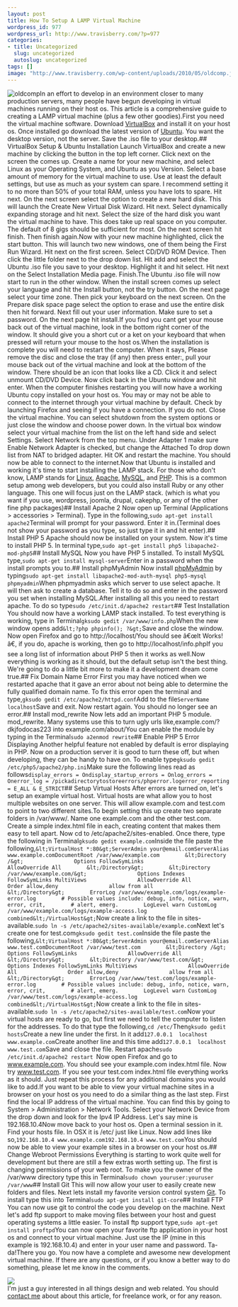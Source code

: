 ```yaml
--- 
layout: post
title: How To Setup A LAMP Virtual Machine
wordpress_id: 977
wordpress_url: http://www.travisberry.com/?p=977
categories: 
- title: Uncategorized
  slug: uncategorized
  autoslug: uncategorized
tags: []
image: "http://www.travisberry.com/wp-content/uploads/2010/05/oldcomp.jpg"
---
```

![](http://www.travisberry.com/wp-content/uploads/2010/05/oldcomp.jpg "oldcomp")In an effort to develop in an environment closer to many production servers, many people have begun developing in virtual machines running on their host os. This article is a comprehensive guide to creating a LAMP virtual machine (plus a few other goodies).<!--more-->First you need the virtual machine software. Download [VirtualBox](http://www.virtualbox.org/wiki/Downloads) and install it on your host os. Once installed go download the latest version of [Ubuntu](http://www.ubuntu.com/GetUbuntu/download). You want the desktop version, not the server. Save the .iso file to your desktop.## VirtualBox Setup & Ubuntu Installation
Launch VirtualBox and create a new machine by clicking the button in the top left corner. Click next on the screen the comes up. Create a name for your new machine, and select Linux as your Operating System, and Ubuntu as you Version. Select a base amount of memory for the virtual machine to use. Use at least the default settings, but use as much as your system can spare. I recommend setting it to no more than 50% of your total RAM, unless you have lots to spare. Hit next. On the next screen select the option to create a new hard disk. This will launch the Create New Virtual Disk Wizard. Hit next. Select dynamically expanding storage and hit next. Select the size of the hard disk you want the virtual machine to have. This does take up real space on you computer. The default of 8 gigs should be sufficient for most. On the next screen hit finish. Then finish again.Now with your new machine highlighted, click the start button. This will launch two new windows, one of them being the First Run Wizard. Hit next on the first screen. Select CD/DVD ROM Device. Then click the little folder next to the drop down list. Hit add and select the Ubuntu .iso file you save to your desktop. Highlight it and hit select. Hit next on the Select Installation Media page. Finish.The Ubuntu .iso file will now start to run in the other window. When the install screen comes up select your language and hit the Install button, not the try button. On the next page select your time zone. Then pick your keyboard on the next screen. On the Prepare disk space page select the option to erase and use the entire disk then hit forward. Next fill out your user information. Make sure to set a password. On the next page hit install.If you find you cant get your mouse back out of the virtual machine, look in the bottom right corner of the window. It should give you a short cut or a ket on your keyboard that when pressed will return your mouse to the host os.When the installation is complete you will need to restart the computer. When it says, Please remove the disc and close the tray (if any) then press enter:, pull your mouse back out of the virtual machine and look at the bottom of the window. There should be an icon that looks like a CD. Click it and select unmount CD/DVD Device. Now click back in the Ubuntu window and hit enter. When the computer finishes restarting you will now have a working Ubuntu copy installed on your host os. You may or may not be able to connect to the internet through your virtual machine by default. Check by launching Firefox and seeing if you have a connection. If you do not. Close the virtual machine. You can select shutdown from the system options or just close the window and choose power down. In the virtual box window select your virtual machine from the list on the left hand side and select Settings. Select Network from the top menu. Under Adapter 1 make sure Enable Network Adapter is checked, but change the Attached To drop down list from NAT to bridged adapter. Hit OK and restart the machine. You should now be able to connect to the internet.Now that Ubuntu is installed and working it's time to start installing the LAMP stack. For those who don't know, LAMP stands for [Linux](http://www.linux.org/), [Apache](http://www.apache.org/), [MySQL](http://www.mysql.com/), and [PHP](http://php.net/index.php). This is a common setup among web developers, but you could also install Ruby or any other language. This one will focus just on the LAMP stack. (which is what you want if you use, wordpress, joomla, drupal, cakephp, or any of the other fine php packages)## Install Apache 2
Now open up Terminal (Applications > accessories > Terminal). Type in the following,``sudo apt-get install apache2``Terminal will prompt for your password. Enter it in.(Terminal does not show your password as you type, so just type it in and hit enter).## Install PHP 5
Apache should now be installed on your system. Now it's time to install PHP 5. In terminal type,``sudo apt-get install php5 libapache2-mod-php5``## Install MySQL
Now you have PHP 5 installed. To install MySQL type,``sudo apt-get install mysql-server``Enter in a password when the install prompts you to.## Install phpMyAdmin
Now install [phpMyAdmin](http://www.phpmyadmin.net/home_page/index.php) by typing``sudo apt-get install libapache2-mod-auth-mysql php5-mysql phpmyadmin``When phpmyadmin asks which server to use select apache. It will then ask to create a database. Tell it to do so and enter in the password you set when installing MySQL.After installing all this you need to restart apache. To do so type``sudo /etc/init.d/apache2 restart``## Test Installation
You should now have a working LAMP stack installed. To test everything is working, type in Terminal``gksudo gedit /var/www/info.php``When the new window opens add``&lt;?php phpinfo(); ?&gt;``Save and close the window. Now open Firefox and go to http://localhost/You should see â€œIt Works!â€, if you do, apache is working, then go to http://localhost/info.phpIf you see a long list of information about PHP 5 then it works as well.Now everything is working as it should, but the default setup isn't the best thing. We're going to do a little bit more to make it a development dream come true.## Fix Domain Name Error
First you may have noticed when we restarted apache that it gave an error about not being able to determine the fully qualified domain name. To fix this error open the terminal and type,``gksudo gedit /etc/apache2/httpd.conf``Add to the file``ServerName localhost``Save and exit. Now restart again. You should no longer see an error.## Install mod_rewrite
Now lets add an important PHP 5 module. mod_rewrite. Many systems use this to turn ugly urls like,example.com/?dkjfodocas223 into example.com/about/You can enable the module by typing in the Terminal``sudo a2enmod rewrite``## Enable PHP 5 Error Displaying
Another helpful feature not enabled by default is error displaying in PHP. Now on a production server it is good to turn these off, but when developing, they can be handy to have on. To enable type``gksudo gedit /etc/php5/apache2/php.ini``Make sure the following lines read as follows``display_errors = Ondisplay_startup_errors = Onlog_errors = Onerror_log = /pickadirectorytostoreerrors/phperror.logerror_reporting = E_ALL & E_STRICT``## Setup Virtual Hosts
After errors are turned on, let's setup an example virtual host. Virtual hosts are what allow you to host multiple websites on one server. This will allow example.com and test.com to point to two different sites.To begin setting this up create two separate folders in /var/www/. Name one example.com and the other test.com. Create a simple index.html file in each, creating content that makes them easy to tell apart. Now cd to /etc/apache2/sites-enabled. Once there, type the following in Terminal``gksudo gedit example.com``Inside the file paste the following,``&lt;VirtualHost *:80&gt;ServerAdmin your@email.comServerAlias www.example.comDocumentRoot /var/www/example.com        &lt;Directory /&gt;                Options FollowSymLinks                AllowOverride All        &lt;/Directory&gt;        &lt;Directory /var/www/example.com/&gt;                Options Indexes FollowSymLinks MultiViews                AllowOverride All                Order allow,deny                allow from all        &lt;/Directory&gt;        ErrorLog /var/www/example.com/logs/example-error.log        # Possible values include: debug, info, notice, warn, error, crit,        # alert, emerg.        LogLevel warn CustomLog /var/www/example.com/logs/example-access.log combined&lt;/VirtualHost&gt;``Now create a link to the file in sites-available.``sudo ln -s /etc/apache2/sites-available/example.com``Next let's create one for test.com``gksudo gedit test.com``Inside the file paste the following,``&lt;VirtualHost *:80&gt;ServerAdmin your@email.comServerAlias www.test.comDocumentRoot /var/www/test.com        &lt;Directory /&gt;                Options FollowSymLinks                AllowOverride All        &lt;/Directory&gt;        &lt;Directory /var/www/test.com/&gt;                Options Indexes FollowSymLinks MultiViews                AllowOverride All                Order allow,deny                allow from all        &lt;/Directory&gt;        ErrorLog /var/www/test.com/logs/example-error.log        # Possible values include: debug, info, notice, warn, error, crit,        # alert, emerg.        LogLevel warn CustomLog /var/www/test.com/logs/example-access.log combined&lt;/VirtualHost&gt;``Now create a link to the file in sites-available.``sudo ln -s /etc/apache2/sites-available/test.com``Now your virtual hosts are ready to go, but first we need to tell the computer to listen for the addresses. To do that type the following,``cd /etc/``Then``gksudo gedit hosts``Create a new line under the first. In it add``127.0.0.1  localhost www.example.com``Create another line and this time add``127.0.0.1  localhost www.test.com``Save and close the file. Restart apache``sudo /etc/init.d/apache2 restart ``Now open Firefox and go to www.example.com. You should see your example.com index.html file. Now try www.test.com. If you see your test.com index.html file everything works as it should. Just repeat this process for any additional domains you would like to add.If you want to be able to view your virtual machine sites in a browser on your host os you need to do a similar thing as the last step. First find the local IP address of the virtual machine. You can find this by going to System > Administration > Network Tools. Select your Network Device from the drop down and look for the Ipv4 IP Address. Let's say mine is 192.168.10.4Now move back to your host os. Open a terminal session in it. Find your hosts file. In OSX it is /etc/ just like Linux. Now add lines like so,``192.168.10.4 www.example.com192.168.10.4 www.test.com``You should now be able to view your example sites in a browser on your host os.## Change Webroot Permissions
Everything is starting to work quite well for development but there are still a few extras worth setting up. The first is changing permissions of your web root. To make you the owner of the /var/www directory type this in Terminal``sudo chown youruser:youruser /var/www``## Install Git
This will now allow your user to easily create new folders and files. Next lets install my favorite version control system [Git](http://git-scm.com/). To install type this into Terminal``sudo apt-get install git-core``## Install FTP
You can now use git to control the code you develop on the machine. Next let's add ftp support to make moving files between your host and guest operating systems a little easier. To install ftp support type,``sudo apt-get install proftpd``You can now open your favorite ftp application in your host os and connect to your virtual machine. Just use the IP (mine in this example is 192.168.10.4) and enter in your user name and password. Ta-da!There you go. You now have a complete and awesome new development virtual machine. If there are any questions, or if you know a better way to do something, please let me know in the comments.<script>utmx_section("contact1")</script><div id="contactme"><div class="avatar">![](http://www.gravatar.com/avatar/c9e8248c1237949b66a735bed64ae841?s=32&d=identicon&r=G)</div>I'm just a guy interested in all things design and web related. You should [contact me](http://www.travisberry.com/contact/) about about this article, for freelance work, or for any reason.</div>
